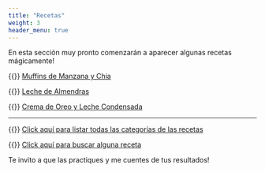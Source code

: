 ```yaml
---
title: "Recetas"
weight: 3
header_menu: true
---
```


En esta sección muy pronto comenzarán a aparecer algunas recetas mágicamente!

{{<icon class="fa fa-hand-o-right">}}&nbsp;[Muffins de Manzana y Chia](recipes/muffins_manzana_y_chia)

{{<icon class="fa fa-hand-o-right">}}&nbsp;[Leche de Almendras](recipes/leche_almendra)

{{<icon class="fa fa-hand-o-right">}}&nbsp;[Crema de Oreo y Leche Condensada](recipes/crema_oreo_y_leche_condensada)

__________________________________________
{{<icon class="fa fa-hand-o-right">}}&nbsp;[Click aquí para listar todas las categorías de las recetas](categories)

{{<icon class="fa fa-hand-o-right">}}&nbsp;[Click aquí para buscar alguna receta](search/)


Te invito a que las practiques y me cuentes de tus resultados!






